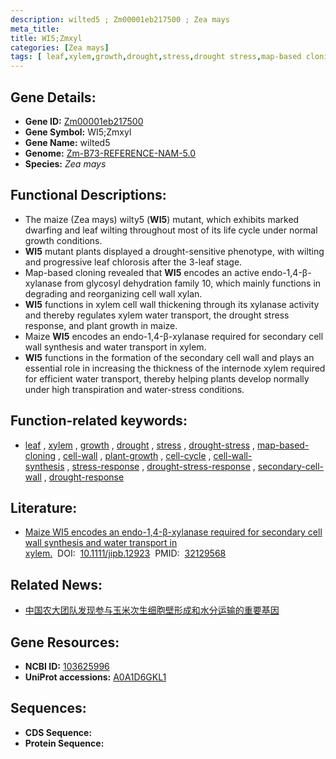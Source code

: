 ```yaml
---
description: wilted5 ; Zm00001eb217500 ; Zea mays
meta_title:
title: WI5;Zmxyl
categories: [Zea mays]
tags: [ leaf,xylem,growth,drought,stress,drought stress,map-based cloning,cell wall,plant growth,cell cycle,cell wall synthesis,stress response,drought stress response,secondary cell wall,drought response ]
---
```


## Gene Details:
- **Gene ID:**	[Zm00001eb217500](https://www.maizegdb.org/gene_center/gene/Zm00001eb217500)
- **Gene Symbol:** WI5;Zmxyl
- **Gene Name:** wilted5
- **Genome:** [Zm-B73-REFERENCE-NAM-5.0](https://www.maizegdb.org/genome/assembly/Zm-B73-REFERENCE-NAM-5.0)
- **Species:** *Zea mays*

## Functional Descriptions:
   - The maize (Zea mays) wilty5 (**WI5**) mutant, which exhibits marked dwarfing and leaf wilting throughout most of its life cycle under normal growth conditions.
   - **WI5** mutant plants displayed a drought-sensitive phenotype, with wilting and progressive leaf chlorosis after the 3-leaf stage.
   - Map-based cloning revealed that **WI5** encodes an active endo-1,4-β-xylanase from glycosyl dehydration family 10, which mainly functions in degrading and reorganizing cell wall xylan.
   - **WI5** functions in xylem cell wall thickening through its xylanase activity and thereby regulates xylem water transport, the drought stress response, and plant growth in maize.
   - Maize **WI5** encodes an endo-1,4-β-xylanase required for secondary cell wall synthesis and water transport in xylem.
   - **WI5** functions in the formation of the secondary cell wall and plays an essential role in increasing the thickness of the internode xylem required for efficient water transport, thereby helping plants develop normally under high transpiration and water-stress conditions.

## Function-related keywords:
- [leaf](/tags/leaf/)&nbsp;,&nbsp;[xylem](/tags/xylem/)&nbsp;,&nbsp;[growth](/tags/growth/)&nbsp;,&nbsp;[drought](/tags/drought/)&nbsp;,&nbsp;[stress](/tags/stress/)&nbsp;,&nbsp;[drought-stress](/tags/drought-stress/)&nbsp;,&nbsp;[map-based-cloning](/tags/map-based-cloning/)&nbsp;,&nbsp;[cell-wall](/tags/cell-wall/)&nbsp;,&nbsp;[plant-growth](/tags/plant-growth/)&nbsp;,&nbsp;[cell-cycle](/tags/cell-cycle/)&nbsp;,&nbsp;[cell-wall-synthesis](/tags/cell-wall-synthesis/)&nbsp;,&nbsp;[stress-response](/tags/stress-response/)&nbsp;,&nbsp;[drought-stress-response](/tags/drought-stress-response/)&nbsp;,&nbsp;[secondary-cell-wall](/tags/secondary-cell-wall/)&nbsp;,&nbsp;[drought-response](/tags/drought-response/)

## Literature:
   - [Maize WI5 encodes an endo-1,4-β-xylanase required for secondary cell wall synthesis and water transport in xylem.]( https://onlinelibrary.wiley.com/doi/10.1111/jipb.12923)&nbsp;&nbsp;DOI:&nbsp;&nbsp;[10.1111/jipb.12923](https://onlinelibrary.wiley.com/doi/10.1111/jipb.12923)&nbsp;&nbsp;PMID:&nbsp;&nbsp;[32129568](https://pubmed.ncbi.nlm.nih.gov/32129568/)

## Related News:
   - [中国农大团队发现参与玉米次生细胞壁形成和水分运输的重要基因](https://mp.weixin.qq.com/s?__biz=MzIyOTY2NDYyNQ==&mid=2247494313&idx=2&sn=8e75ef9dc80e68c97f7a73404950df1e&chksm=e8bd98b7dfca11a1cf76dde360a03cda97c8afaeea8ad7eb0d6360f58b88231e4d9af06d2f8b&scene=27#wechat_redirect)

## Gene Resources:
- **NCBI ID:** [103625996](https://www.ncbi.nlm.nih.gov/gene/?term=103625996)
- **UniProt accessions:** [A0A1D6GKL1](https://www.uniprot.org/uniprotkb/A0A1D6GKL1/entry)



## Sequences:
- **CDS Sequence:**
- **Protein Sequence:**
